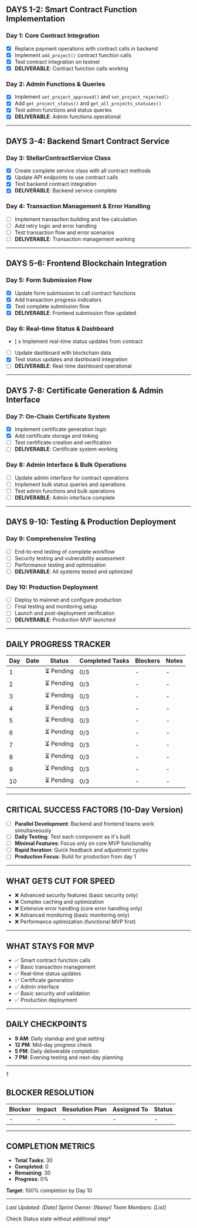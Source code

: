 
## **DAYS 1-2: Smart Contract Function Implementation**

### **Day 1: Core Contract Integration**

- [x] Replace payment operations with contract calls in backend
- [x] Implement `add_project()` contract function calls
- [x] Test contract integration on testnet
- [x] **DELIVERABLE**: Contract function calls working

### **Day 2: Admin Functions & Queries**

- [x] Implement `set_project_approved()` and `set_project_rejected()`
- [x] Add `get_project_status()` and `get_all_projects_statuses()`
- [x] Test admin functions and status queries
- [x] **DELIVERABLE**: Admin functions operational

---

## **DAYS 3-4: Backend Smart Contract Service**

### **Day 3: StellarContractService Class**

- [x] Create complete service class with all contract methods
- [x] Update API endpoints to use contract calls
- [x] Test backend contract integration
- [x] **DELIVERABLE**: Backend service complete

### **Day 4: Transaction Management & Error Handling**

- [ ] Implement transaction building and fee calculation
- [ ] Add retry logic and error handling
- [ ] Test transaction flow and error scenarios
- [ ] **DELIVERABLE**: Transaction management working

---

## **DAYS 5-6: Frontend Blockchain Integration**

### **Day 5: Form Submission Flow**

- [x] Update form submission to call contract functions
- [x] Add transaction progress indicators
- [x] Test complete submission flow
- [x] **DELIVERABLE**: Frontend submission flow updated

### **Day 6: Real-time Status & Dashboard**

- [ x Implement real-time status updates from contract
- [ ] Update dashboard with blockchain data
- [x] Test status updates and dashboard integration
- [ ] **DELIVERABLE**: Real-time dashboard operational

---

## **DAYS 7-8: Certificate Generation & Admin Interface**

### **Day 7: On-Chain Certificate System**

- [x] Implement certificate generation logic
- [x] Add certificate storage and linking
- [ ] Test certificate creation and verification
- [ ] **DELIVERABLE**: Certificate system working

### **Day 8: Admin Interface & Bulk Operations**

- [ ] Update admin interface for contract operations
- [ ] Implement bulk status queries and operations
- [ ] Test admin functions and bulk operations
- [ ] **DELIVERABLE**: Admin interface complete

---

## **DAYS 9-10: Testing & Production Deployment**

### **Day 9: Comprehensive Testing**

- [ ] End-to-end testing of complete workflow
- [ ] Security testing and vulnerability assessment
- [ ] Performance testing and optimization
- [ ] **DELIVERABLE**: All systems tested and optimized

### **Day 10: Production Deployment**

- [ ] Deploy to mainnet and configure production
- [ ] Final testing and monitoring setup
- [ ] Launch and post-deployment verification
- [ ] **DELIVERABLE**: Production MVP launched

---

## **DAILY PROGRESS TRACKER**

| Day | Date | Status     | Completed Tasks | Blockers | Notes |
| --- | ---- | ---------- | --------------- | -------- | ----- |
| 1   |      | ⏳ Pending | 0/3             | -        | -     |
| 2   |      | ⏳ Pending | 0/3             | -        | -     |
| 3   |      | ⏳ Pending | 0/3             | -        | -     |
| 4   |      | ⏳ Pending | 0/3             | -        | -     |
| 5   |      | ⏳ Pending | 0/3             | -        | -     |
| 6   |      | ⏳ Pending | 0/3             | -        | -     |
| 7   |      | ⏳ Pending | 0/3             | -        | -     |
| 8   |      | ⏳ Pending | 0/3             | -        | -     |
| 9   |      | ⏳ Pending | 0/3             | -        | -     |
| 10  |      | ⏳ Pending | 0/3             | -        | -     |

---

## **CRITICAL SUCCESS FACTORS (10-Day Version)**

- [ ] **Parallel Development**: Backend and frontend teams work simultaneously
- [ ] **Daily Testing**: Test each component as it's built
- [ ] **Minimal Features**: Focus only on core MVP functionality
- [ ] **Rapid Iteration**: Quick feedback and adjustment cycles
- [ ] **Production Focus**: Build for production from day 1

---

## **WHAT GETS CUT FOR SPEED**

- ❌ Advanced security features (basic security only)
- ❌ Complex caching and optimization
- ❌ Extensive error handling (core error handling only)
- ❌ Advanced monitoring (basic monitoring only)
- ❌ Performance optimization (functional MVP first)

---

## **WHAT STAYS FOR MVP**

- ✅ Smart contract function calls
- ✅ Basic transaction management
- ✅ Real-time status updates
- ✅ Certificate generation
- ✅ Admin interface
- ✅ Basic security and validation
- ✅ Production deployment

---

## **DAILY CHECKPOINTS**

- **9 AM**: Daily standup and goal setting
- **12 PM**: Mid-day progress check
- **5 PM**: Daily deliverable completion
- **7 PM**: Evening testing and next-day planning

---
1
## **BLOCKER RESOLUTION**

| Blocker | Impact | Resolution Plan | Assigned To | Status |
| ------- | ------ | --------------- | ----------- | ------ |
| -       | -      | -               | -           | -      |

---

## **COMPLETION METRICS**

- **Total Tasks**: 30
- **Completed**: 0
- **Remaining**: 30
- **Progress**: 0%

**Target**: 100% completion by Day 10

---

_Last Updated: [Date]_
_Sprint Owner: [Name]_
_Team Members: [List]_

Check Status state without additional step\*
